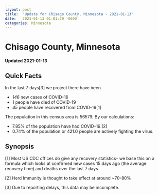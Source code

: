 ```yaml
---
layout: post
title:  "Update for Chisago County, Minnesota - 2021-01-13"
date:   2021-01-13 01:01:29 -0600
categories: Minnesota
---
```


# Chisago County, Minnesota
#### Updated 2021-01-13

## Quick Facts

In the last 7 days[3] we project there have been
- *146* new cases of COVID-19
- *1* people have died of COVID-19
- *45* people have recovered from COVID-19[1]

The population in this census area is 56579. By our calculations:
- 7.85% of the population have had COVID-19.[2]
- 0.74% of the population or 421.0 people are actively fighting the virus.

## Synopsis




[1] Most US CDC offices do give any recovery statistics- we base this on a formula which looks at confirmed new cases
15 days ago (the average recovery time) and deaths over the last 7 days.

[2] Herd Immunity is thought to take effect at around ~70-80%

[3] Due to reporting delays, this data may be incomplete.
 
    